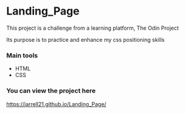 # Landing_Page

This project is a challenge from a learning platform, The Odin Project

Its purpose is to practice and enhance my css positioning skills

### Main tools
- HTML 
- CSS

### You can view the project here
https://jarrell21.github.io/Landing_Page/
